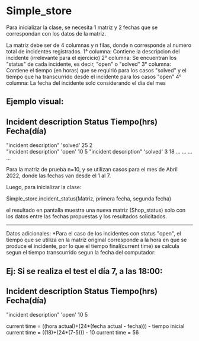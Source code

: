 # Simple_store

Para inicializar la clase, se necesita 1 matriz y 2 fechas que se correspondan con los datos de la matriz.

La matriz debe ser de 4 columnas y n filas, donde n corresponde al numero total de incidentes registrados.
1° columna: Contiene la descripcion del incidente (irrelevante para el ejercicio)
2° columna: Se encuentran los "status" de cada incidente, es decir, "open" o "solved"
3° columna: Contiene el tiempo (en horas) que se requirió para los casos "solved" y el tiempo que ha transcurrido desde el incidente para los casos "open"
4° columna: La fecha del incidente solo considerando el dia del mes

Ejemplo visual:
-----------------------------------------------------------------------
Incident description        Status         Tiempo(hrs)          Fecha(día)
-----------------------------------------------------------------------
"incident description"     'solved'           25                  2                  
"incident description"      'open'            10                  5
"incident description"     'solved'            3                  18
       ...                    ...             ...                 ...

Para la matriz de prueba n=10, y se utilizan casos para el mes de Abril 2022, donde las fechas van desde el 1 al 7.

Luego, para inicializar la clase:

Simple_store.incident_status(Matriz, primera fecha, segunda fecha)

el resultado en pantalla muestra una nueva matriz (Shop_status) solo con los datos entre las fechas propuestas y los resultados solicitados.

--------------------------------------------------------------------------------------------------------------------------------------------
Datos adicionales:
*Para el caso de los incidentes con status "open", el tiempo que se utiliza en la matriz original corresponde a la hora en que se produce el incidente, por lo que el 
tiempo final(current time) se calcula segun el tiempo transcurrido segun la fecha del computador: 

Ej: Si se realiza el test el día 7, a las 18:00:
-----------------------------------------------------------------------
Incident description        Status         Tiempo(hrs)          Fecha(día)
-----------------------------------------------------------------------
"incident description"      'open'            10                  5

current time = ((hora actual)+(24*(fecha actual - fecha))) - tiempo inicial
current time = ((18)+(24*(7-5))) - 10
current time = 56

